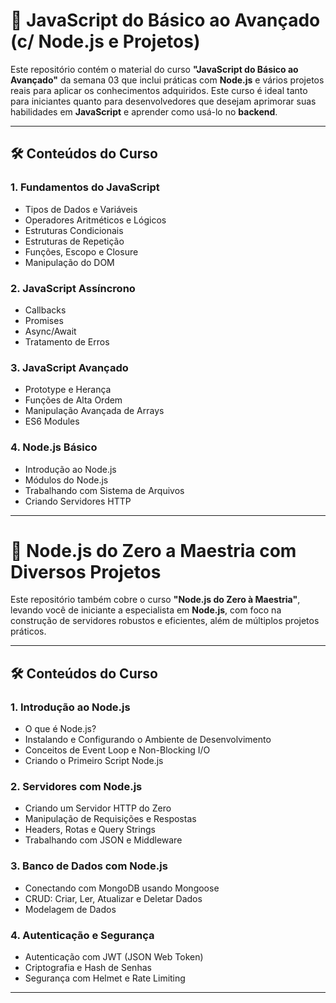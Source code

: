 # 🚀 JavaScript do Básico ao Avançado (c/ Node.js e Projetos)

Este repositório contém o material do curso **"JavaScript do Básico ao Avançado"** da semana 03 que inclui práticas com **Node.js** e vários projetos reais para aplicar os conhecimentos adquiridos. Este curso é ideal tanto para iniciantes quanto para desenvolvedores que desejam aprimorar suas habilidades em **JavaScript** e aprender como usá-lo no **backend**.

---

## 🛠️ Conteúdos do Curso

### 1. **Fundamentos do JavaScript**
   - Tipos de Dados e Variáveis
   - Operadores Aritméticos e Lógicos
   - Estruturas Condicionais
   - Estruturas de Repetição
   - Funções, Escopo e Closure
   - Manipulação do DOM

### 2. **JavaScript Assíncrono**
   - Callbacks
   - Promises
   - Async/Await
   - Tratamento de Erros

### 3. **JavaScript Avançado**
   - Prototype e Herança
   - Funções de Alta Ordem
   - Manipulação Avançada de Arrays
   - ES6 Modules

### 4. **Node.js Básico**
   - Introdução ao Node.js
   - Módulos do Node.js
   - Trabalhando com Sistema de Arquivos
   - Criando Servidores HTTP

---

# 🚀 Node.js do Zero a Maestria com Diversos Projetos

Este repositório também cobre o curso **"Node.js do Zero à Maestria"**, levando você de iniciante a especialista em **Node.js**, com foco na construção de servidores robustos e eficientes, além de múltiplos projetos práticos.

---

## 🛠️ Conteúdos do Curso

### 1. **Introdução ao Node.js**
   - O que é Node.js?
   - Instalando e Configurando o Ambiente de Desenvolvimento
   - Conceitos de Event Loop e Non-Blocking I/O
   - Criando o Primeiro Script Node.js

### 2. **Servidores com Node.js**
   - Criando um Servidor HTTP do Zero
   - Manipulação de Requisições e Respostas
   - Headers, Rotas e Query Strings
   - Trabalhando com JSON e Middleware

### 3. **Banco de Dados com Node.js**
   - Conectando com MongoDB usando Mongoose
   - CRUD: Criar, Ler, Atualizar e Deletar Dados
   - Modelagem de Dados

### 4. **Autenticação e Segurança**
   - Autenticação com JWT (JSON Web Token)
   - Criptografia e Hash de Senhas
   - Segurança com Helmet e Rate Limiting


---



